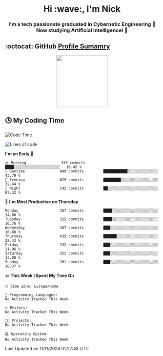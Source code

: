 <h1 align="center">Hi :wave:, I'm Nick</h1>

<h3 align="center">I'm a tech passionate graduated in Cybernetic Engineering 🤖<br>
Now studying Artificial Intelligence! 🧠</h3>


## :octocat: GitHub <a href="https://github.com/vn7n24fzkq/github-profile-summary-cards">Profile Sumamry</a>

<p align="center">
   <img style="height:170px;display:inline-block"  src="http://github-profile-summary-cards.vercel.app/api/cards/profile-details?username=CodeClimberNT&theme=github_dark" />
<!--    <img style="height:170px;display:inline-block"  src="http://github-profile-summary-cards.vercel.app/api/cards/repos-per-language?username=CodeClimberNT&theme=github_dark&exclude=" /> -->
</p>

 ## :clock3: My Coding Time 
 
<!--START_SECTION:waka-->
![Code Time](http://img.shields.io/badge/Code%20Time-373%20hrs%2036%20mins-blue)

![Lines of code](https://img.shields.io/badge/From%20Hello%20World%20I%27ve%20Written-3.2%20million%20lines%20of%20code-blue)

**I'm an Early 🐤** 

```text
🌞 Morning                319 commits         ████░░░░░░░░░░░░░░░░░░░░░   16.45 % 
🌆 Daytime                849 commits         ███████████░░░░░░░░░░░░░░   43.79 % 
🌃 Evening                629 commits         ████████░░░░░░░░░░░░░░░░░   32.44 % 
🌙 Night                  142 commits         ██░░░░░░░░░░░░░░░░░░░░░░░   07.32 % 
```
📅 **I'm Most Productive on Thursday** 

```text
Monday                   287 commits         ████░░░░░░░░░░░░░░░░░░░░░   14.80 % 
Tuesday                  325 commits         ████░░░░░░░░░░░░░░░░░░░░░   16.76 % 
Wednesday                207 commits         ███░░░░░░░░░░░░░░░░░░░░░░   10.68 % 
Thursday                 435 commits         ██████░░░░░░░░░░░░░░░░░░░   22.43 % 
Friday                   232 commits         ███░░░░░░░░░░░░░░░░░░░░░░   11.96 % 
Saturday                 252 commits         ███░░░░░░░░░░░░░░░░░░░░░░   13.00 % 
Sunday                   201 commits         ███░░░░░░░░░░░░░░░░░░░░░░   10.37 % 
```


📊 **This Week I Spent My Time On** 

```text
🕑︎ Time Zone: Europe/Rome

💬 Programming Languages: 
No Activity Tracked This Week

🔥 Editors: 
No Activity Tracked This Week

🐱‍💻 Projects: 
No Activity Tracked This Week

💻 Operating System: 
No Activity Tracked This Week
```


 Last Updated on 11/11/2024 01:27:48 UTC
<!--END_SECTION:waka-->

